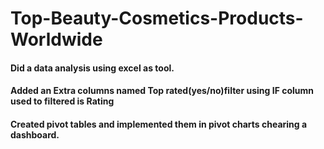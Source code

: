 # Top-Beauty-Cosmetics-Products-Worldwide
#### Did a data analysis using excel as tool.
#### Added an Extra columns named Top rated(yes/no)filter using IF column used to filtered is Rating
#### Created pivot tables and implemented them in pivot charts chearing a dashboard.
